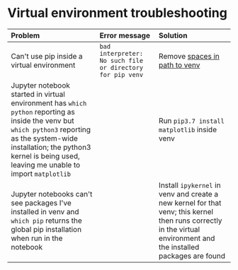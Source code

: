# Virtual environment troubleshooting

| Problem | Error message | Solution |
| :------ | :------------ | :------- |
| Can't use pip inside a virtual environment | `bad interpreter: No such file or directory for pip venv` | Remove [spaces in path to venv](https://stackoverflow.com/questions/7911003/cant-install-via-pip-with-virtualenv) |
| Jupyter notebook started in virtual environment has `which python` reporting as inside the venv but `which python3` reporting as the system-wide installation; the python3 kernel is being used, leaving me unable to import  `matplotlib` |  | Run `pip3.7 install matplotlib` inside venv |
| Jupyter notebooks can't see packages I've installed in venv and `which pip` returns the global pip installation when run in the notebook |  | Install `ipykernel` in venv and create a new kernel for that venv; this kernel then runs correctly in the virtual environment and the installed packages are found |
